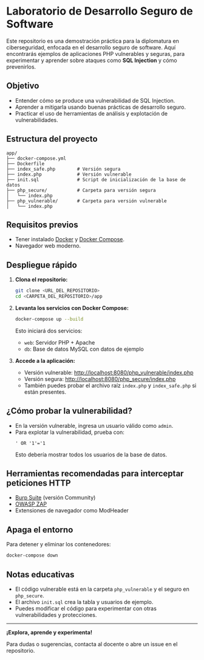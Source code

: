 # Laboratorio de Desarrollo Seguro de Software

Este repositorio es una demostración práctica para la diplomatura en ciberseguridad, enfocada en el desarrollo seguro de software. Aquí encontrarás ejemplos de aplicaciones PHP vulnerables y seguras, para experimentar y aprender sobre ataques como **SQL Injection** y cómo prevenirlos.

## Objetivo
- Entender cómo se produce una vulnerabilidad de SQL Injection.
- Aprender a mitigarla usando buenas prácticas de desarrollo seguro.
- Practicar el uso de herramientas de análisis y explotación de vulnerabilidades.

## Estructura del proyecto
```
app/
├── docker-compose.yml
├── Dockerfile
├── index_safe.php        # Versión segura
├── index.php             # Versión vulnerable
├── init.sql              # Script de inicialización de la base de datos
├── php_secure/           # Carpeta para versión segura
│   └── index.php
├── php_vulnerable/       # Carpeta para versión vulnerable
│   └── index.php
```

## Requisitos previos
- Tener instalado [Docker](https://docs.docker.com/get-docker/) y [Docker Compose](https://docs.docker.com/compose/install/).
- Navegador web moderno.

## Despliegue rápido
1. **Clona el repositorio:**
   ```zsh
   git clone <URL_DEL_REPOSITORIO>
   cd <CARPETA_DEL_REPOSITORIO>/app
   ```

2. **Levanta los servicios con Docker Compose:**
   ```zsh
   docker-compose up --build
   ```
   Esto iniciará dos servicios:
   - `web`: Servidor PHP + Apache
   - `db`: Base de datos MySQL con datos de ejemplo

3. **Accede a la aplicación:**
   - Versión vulnerable: [http://localhost:8080/php_vulnerable/index.php](http://localhost:8080/php_vulnerable/index.php)
   - Versión segura: [http://localhost:8080/php_secure/index.php](http://localhost:8080/php_secure/index.php)
   - También puedes probar el archivo raíz `index.php` y `index_safe.php` si están presentes.

## ¿Cómo probar la vulnerabilidad?
- En la versión vulnerable, ingresa un usuario válido como `admin`.
- Para explotar la vulnerabilidad, prueba con:
  ```
  ' OR '1'='1
  ```
  Esto debería mostrar todos los usuarios de la base de datos.

## Herramientas recomendadas para interceptar peticiones HTTP
- [Burp Suite](https://portswigger.net/burp) (versión Community)
- [OWASP ZAP](https://www.zaproxy.org/)
- Extensiones de navegador como ModHeader

## Apaga el entorno
Para detener y eliminar los contenedores:
```zsh
docker-compose down
```

## Notas educativas
- El código vulnerable está en la carpeta `php_vulnerable` y el seguro en `php_secure`.
- El archivo `init.sql` crea la tabla y usuarios de ejemplo.
- Puedes modificar el código para experimentar con otras vulnerabilidades y protecciones.

---

**¡Explora, aprende y experimenta!**

Para dudas o sugerencias, contacta al docente o abre un issue en el repositorio.
